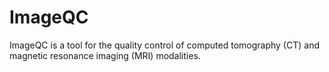 # ImageQC
ImageQC is a tool for the quality control of computed tomography (CT) and magnetic resonance imaging (MRI) modalities. 
